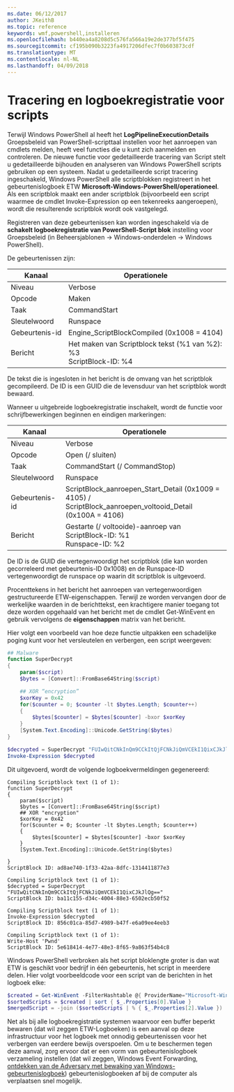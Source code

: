 ```yaml
---
ms.date: 06/12/2017
author: JKeithB
ms.topic: reference
keywords: wmf,powershell,installeren
ms.openlocfilehash: b440ea4a8208d5c576fa566a19e2de377bf5f475
ms.sourcegitcommit: cf195b090b3223fa4917206dfec7f0b603873cdf
ms.translationtype: MT
ms.contentlocale: nl-NL
ms.lasthandoff: 04/09/2018
---
```

# <a name="script-tracing-and-logging"></a>Tracering en logboekregistratie voor scripts

Terwijl Windows PowerShell al heeft het **LogPipelineExecutionDetails** Groepsbeleid van PowerShell-scripttaal instellen voor het aanroepen van cmdlets melden, heeft veel functies die u kunt zich aanmelden en controleren. De nieuwe functie voor gedetailleerde tracering van Script stelt u gedetailleerde bijhouden en analyseren van Windows PowerShell scripts gebruiken op een systeem. Nadat u gedetailleerde script tracering ingeschakeld, Windows PowerShell alle scriptblokken registreert in het gebeurtenislogboek ETW **Microsoft-Windows-PowerShell/operationeel**. Als een scriptblok maakt een ander scriptblok (bijvoorbeeld een script waarmee de cmdlet Invoke-Expression op een tekenreeks aangeroepen), wordt die resulterende scriptblok wordt ook vastgelegd.

Registreren van deze gebeurtenissen kan worden ingeschakeld via de **schakelt logboekregistratie van PowerShell-Script blok** instelling voor Groepsbeleid (in Beheersjablonen -> Windows-onderdelen -> Windows PowerShell).

De gebeurtenissen zijn:

| Kanaal | Operationele                                 |
|---------|---------------------------------------------|
| Niveau   | Verbose                                     |
| Opcode  | Maken                                      |
| Taak    | CommandStart                                |
| Sleutelwoord | Runspace                                    |
| Gebeurtenis-id | Engine_ScriptBlockCompiled (0x1008 = 4104)  |
| Bericht | Het maken van Scriptblock tekst (%1 van %2): </br> %3 </br> ScriptBlock-ID: %4 |


De tekst die is ingesloten in het bericht is de omvang van het scriptblok gecompileerd. De ID is een GUID die de levensduur van het scriptblok wordt bewaard.

Wanneer u uitgebreide logboekregistratie inschakelt, wordt de functie voor schrijfbewerkingen beginnen en eindigen markeringen:

| Kanaal | Operationele                                            |
|---------|--------------------------------------------------------|
| Niveau   | Verbose                                                |
| Opcode  | Open (/ sluiten)                                         |
| Taak    | CommandStart (/ CommandStop)                           |
| Sleutelwoord | Runspace                                               |
| Gebeurtenis-id | ScriptBlock\_aanroepen\_Start\_Detail (0x1009 = 4105) / </br> ScriptBlock\_aanroepen\_voltooid\_Detail (0x100A = 4106) |
| Bericht | Gestarte (/ voltooide)-aanroep van ScriptBlock-ID: %1 </br> Runspace-ID: %2 |

De ID is de GUID die vertegenwoordigt het scriptblok (die kan worden gecorreleerd met gebeurtenis-ID 0x1008) en de Runspace-ID vertegenwoordigt de runspace op waarin dit scriptblok is uitgevoerd.

Procenttekens in het bericht het aanroepen van vertegenwoordigen gestructureerde ETW-eigenschappen. Terwijl ze worden vervangen door de werkelijke waarden in de berichttekst, een krachtigere manier toegang tot deze worden opgehaald van het bericht met de cmdlet Get-WinEvent en gebruik vervolgens de **eigenschappen** matrix van het bericht.

Hier volgt een voorbeeld van hoe deze functie uitpakken een schadelijke poging kunt voor het versleutelen en verbergen, een script weergeven:

```powershell
## Malware
function SuperDecrypt
{
    param($script)
    $bytes = [Convert]::FromBase64String($script)

    ## XOR “encryption”
    $xorKey = 0x42
    for($counter = 0; $counter -lt $bytes.Length; $counter++)
    {
        $bytes[$counter] = $bytes[$counter] -bxor $xorKey
    }
    [System.Text.Encoding]::Unicode.GetString($bytes)
}

$decrypted = SuperDecrypt "FUIwQitCNkInQm9CCkItQjFCNkJiQmVCEkI1QixCJkJlQg=="
Invoke-Expression $decrypted
```

Dit uitgevoerd, wordt de volgende logboekvermeldingen gegenereerd:

```
Compiling Scriptblock text (1 of 1):
function SuperDecrypt
{
    param($script)
    $bytes = [Convert]::FromBase64String($script)
    ## XOR "encryption"
    $xorKey = 0x42
    for($counter = 0; $counter -lt $bytes.Length; $counter++)
    {
        $bytes[$counter] = $bytes[$counter] -bxor $xorKey
    }
    [System.Text.Encoding]::Unicode.GetString($bytes)

}
ScriptBlock ID: ad8ae740-1f33-42aa-8dfc-1314411877e3

Compiling Scriptblock text (1 of 1):
$decrypted = SuperDecrypt "FUIwQitCNkInQm9CCkItQjFCNkJiQmVCEkI1QixCJkJlQg=="
ScriptBlock ID: ba11c155-d34c-4004-88e3-6502ecb50f52

Compiling Scriptblock text (1 of 1):
Invoke-Expression $decrypted
ScriptBlock ID: 856c01ca-85d7-4989-b47f-e6a09ee4eeb3

Compiling Scriptblock text (1 of 1):
Write-Host 'Pwnd'
ScriptBlock ID: 5e618414-4e77-48e3-8f65-9a863f54b4c8
```

Windows PowerShell verbroken als het script bloklengte groter is dan wat ETW is geschikt voor bedrijf in één gebeurtenis, het script in meerdere delen. Hier volgt voorbeeldcode voor een script van de berichten in het logboek elke:

```powershell
$created = Get-WinEvent -FilterHashtable @{ ProviderName="Microsoft-Windows-PowerShell"; Id = 4104 } | Where-Object { $_.<...> }
$sortedScripts = $created | sort { $_.Properties[0].Value }
$mergedScript = -join ($sortedScripts | % { $_.Properties[2].Value })
```

Net als bij alle logboekregistratie systemen waarvoor een buffer beperkt bewaren (dat wil zeggen ETW-Logboeken) is een aanval op deze infrastructuur voor het logboek met onnodig gebeurtenissen voor het verbergen van eerdere bewijs overspoelen. Om u te beschermen tegen deze aanval, zorg ervoor dat er een vorm van gebeurtenislogboek verzameling instellen (dat wil zeggen, Windows Event Forwarding, [ontdekken van de Adversary met bewaking van Windows-gebeurtenislogboek](http://www.nsa.gov/ia/_files/app/Spotting_the_Adversary_with_Windows_Event_Log_Monitoring.pdf)) gebeurtenislogboeken af bij de computer als verplaatsen snel mogelijk.
